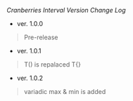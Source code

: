 *Cranberries Interval Version Change Log*  

- ver. 1.0.0  
> Pre-release
- ver. 1.0.1  
> T() is repalaced T{}
- ver. 1.0.2  
> variadic max & min is added
